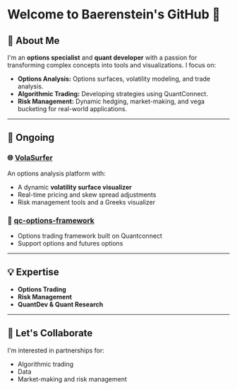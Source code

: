 # Welcome to Baerenstein's GitHub 👋  

## 🚀 About Me  
I'm an **options specialist** and **quant developer** with a passion for transforming complex concepts into tools and visualizations. I focus on:  
- **Options Analysis:** Options surfaces, volatility modeling, and trade analysis.  
- **Algorithmic Trading:** Developing strategies using QuantConnect.  
- **Risk Management:** Dynamic hedging, market-making, and vega bucketing for real-world applications.  

---

## 🔧 Ongoing  
### 🌐 [VolaSurfer](#)
An options analysis platform with:  
- A dynamic **volatility surface visualizer**  
- Real-time pricing and skew spread adjustments  
- Risk management tools and a Greeks visualizer  

### 🤖 [qc-options-framework]()
- Options trading framework built on Quantconnect
- Support options and futures options

---

## 💡 Expertise  
- **Options Trading**  
- **Risk Management**
- **QuantDev & Quant Research**  

---

## 🤝 Let's Collaborate  
I'm interested in partnerships for:  
- Algorithmic trading  
- Data 
- Market-making and risk management  

  
